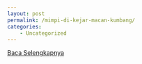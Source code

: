 ```yaml
---
layout: post
permalink: /mimpi-di-kejar-macan-kumbang/
categories:
    - Uncategorized
---
```


[Baca Selengkapnya](/06)